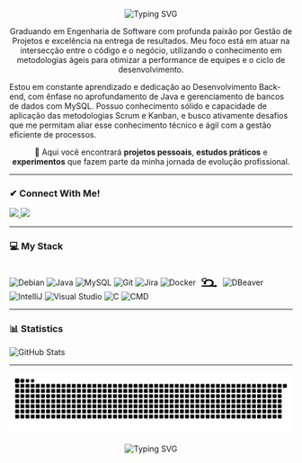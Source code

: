 <p align="center">
  <img src="https://readme-typing-svg.herokuapp.com?font=Fira+Code&weight=500&size=30&pause=1000&color=2d5a7a&center=true&vCenter=true&width=600&lines=Bem-vindo!+Me+chamo+Guilherme." alt="Typing SVG" />
</p>


<p align="center">
  Graduando em Engenharia de Software com profunda paixão por Gestão de Projetos e excelência na entrega de resultados. Meu foco está em atuar na intersecção entre o código e o negócio, utilizando o conhecimento em metodologias ágeis para otimizar a performance de equipes e o ciclo de desenvolvimento.

Estou em constante aprendizado e dedicação ao Desenvolvimento Back-end, com ênfase no aprofundamento de Java e gerenciamento de bancos de dados com MySQL. Possuo conhecimento sólido e capacidade de aplicação das metodologias Scrum e Kanban, e busco ativamente desafios que me permitam aliar esse conhecimento técnico e ágil com a gestão eficiente de processos.

</p>

<p align="center">
  📌 Aqui você encontrará <strong>projetos pessoais</strong>, <strong>estudos práticos</strong> e <strong>experimentos</strong> que fazem parte da minha jornada de evolução profissional.
</p>

---

### ✔ Connect With Me!
<div align="left">
  <a href="mailto:guinunez@icloud.com" target="_blank">
    <img src="https://img.shields.io/badge/Email-%23000000?style=for-the-badge&logo=icloud&logoColor=white&color=000000" />
  </a>
  <a href="https://www.linkedin.com/in/guilherme-lima-nuñez-8a3528169/" target="_blank">
    <img src="https://img.shields.io/badge/LinkedIn-%23000000?style=for-the-badge&logo=linkedin&logoColor=0077B5&labelColor=000000&color=0077B5" />
  </a>
</div>

---

### 💻 My Stack

<div style="display: inline_block"><br>
  
   <img align="center" alt="Debian" height="30" width="40" src="https://cdn.jsdelivr.net/gh/devicons/devicon@latest/icons/debian/debian-original.svg">
   <img align="center" alt="Java" height="30" width="40" src="https://cdn.jsdelivr.net/gh/devicons/devicon@latest/icons/java/java-original-wordmark.svg">
   <img align="center" alt="MySQL" height="30" width="40" src="https://cdn.jsdelivr.net/gh/devicons/devicon/icons/mysql/mysql-original.svg">
   <img align="center" alt="Git" height="30" width="40" src="https://cdn.jsdelivr.net/gh/devicons/devicon/icons/git/git-plain.svg">
   <img align="center" alt="Jira" height="30" width="40" src="https://cdn.jsdelivr.net/gh/devicons/devicon/icons/jira/jira-original.svg">
   <img align="center" alt="Docker" height="30" width="40" src="https://cdn.jsdelivr.net/gh/devicons/devicon@latest/icons/docker/docker-original.svg">
   <img align="center" alt="Scrum" height="30" width="40" src="https://raw.githubusercontent.com/vorillaz/devicons/ba75593fdf8d66496676a90cbf127d721f73e961/!SVG/scrum.svg">
   <img align="center" alt="DBeaver" height="30" width="40" src="https://cdn.jsdelivr.net/gh/devicons/devicon/icons/dbeaver/dbeaver-original.svg">
   <img align="center" alt="IntelliJ" height="30" width="40" src="https://cdn.jsdelivr.net/gh/devicons/devicon@latest/icons/intellij/intellij-original.svg">
   <img align="center" alt="Visual Studio" height="30" width="40" src="https://cdn.jsdelivr.net/gh/devicons/devicon@latest/icons/visualstudio/visualstudio-original.svg">
   <img align="center" alt="C" height="30" width="40" src="https://cdn.jsdelivr.net/gh/devicons/devicon@latest/icons/c/c-line.svg">
    <img align="center" alt="CMD" height="30" width="40" src="https://camo.githubusercontent.com/6a9b2776846a3a2bed4b0bef1abbb008567238c413970daf5133e566d3ba64e4/68747470733a2f2f75706c6f61642e77696b696d656469612e6f72672f77696b6970656469612f656e2f652f65662f436f6d6d616e645f70726f6d70745f69636f6e5f25323877696e646f77732532392e706e67">

  

    
          
          
          
          
</div>

---

### 📊 Statistics

<div align="left">
 <img src="https://github-readme-stats.vercel.app/api?username=GuiEngSoftw&show_icons=true&theme=dark&count_private=true" alt="GitHub Stats" />
  
---
<picture>
  <source media="(prefers-color-scheme: dark)" srcset="https://raw.githubusercontent.com/GuiEngSoftw/GuiEngSoftw/output/github-contribution-grid-snake-dark.svg">
  <source media="(prefers-color-scheme: light)" srcset="https://raw.githubusercontent.com/GuiEngSoftw/GuiEngSoftw/output/github-contribution-grid-snake.svg">
  <img alt="GitHub contribution grid snake animation" src="https://raw.githubusercontent.com/GuiEngSoftw/GuiEngSoftw/output/github-contribution-grid-snake.svg">
</picture>

<p align="center">
  <img src="https://readme-typing-svg.herokuapp.com?font=Fira+Code&weight=500&size=18&pause=1000&color=2d5a7a&center=true&vCenter=true&width=600&lines=Obrigado+pela+visita!+Vamos+codar+juntos." alt="Typing SVG" />
</p>




